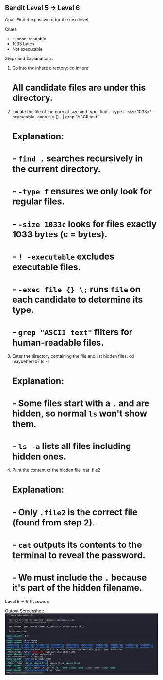 Bandit Level 5 → Level 6
------------------------
Goal: Find the password for the next level.

Clues:
- Human-readable
- 1033 bytes
- Not executable

Steps and Explanations:

1. Go into the inhere directory:
   cd inhere
   # All candidate files are under this directory.

2. Locate the file of the correct size and type:
   find . -type f -size 1033c ! -executable -exec file {} \; | grep "ASCII text"
   # Explanation:
   # - `find .` searches recursively in the current directory.
   # - `-type f` ensures we only look for regular files.
   # - `-size 1033c` looks for files exactly 1033 bytes (c = bytes).
   # - `! -executable` excludes executable files.
   # - `-exec file {} \;` runs `file` on each candidate to determine its type.
   # - `grep "ASCII text"` filters for human-readable files.

3. Enter the directory containing the file and list hidden files:
   cd maybehere07
   ls -a
   # Explanation:
   # - Some files start with a `.` and are hidden, so normal `ls` won't show them.
   # - `ls -a` lists all files including hidden ones.

4. Print the content of the hidden file:
   cat .file2
   # Explanation:
   # - Only `.file2` is the correct file (found from step 2).
   # - `cat` outputs its contents to the terminal to reveal the password.
   # - We must include the `.` because it's part of the hidden filename.

Level 5 → 6 Password

Output Screenshot:
![Bandit Level 5 → 6 Output](screenshots/commands.png)
